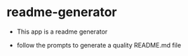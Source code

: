 # readme-generator
- This app is a readme generator

- follow the prompts to generate a quality README.md file
